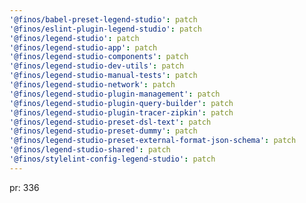 ```yaml
---
'@finos/babel-preset-legend-studio': patch
'@finos/eslint-plugin-legend-studio': patch
'@finos/legend-studio': patch
'@finos/legend-studio-app': patch
'@finos/legend-studio-components': patch
'@finos/legend-studio-dev-utils': patch
'@finos/legend-studio-manual-tests': patch
'@finos/legend-studio-network': patch
'@finos/legend-studio-plugin-management': patch
'@finos/legend-studio-plugin-query-builder': patch
'@finos/legend-studio-plugin-tracer-zipkin': patch
'@finos/legend-studio-preset-dsl-text': patch
'@finos/legend-studio-preset-dummy': patch
'@finos/legend-studio-preset-external-format-json-schema': patch
'@finos/legend-studio-shared': patch
'@finos/stylelint-config-legend-studio': patch
---
```


pr: 336
